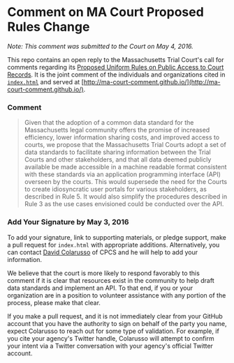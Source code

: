 # Comment on MA Court Proposed Rules Change

*Note: This comment was submitted to the Court on May 4, 2016.*

This repo contains an open reply to the Massachusetts Trial Court's call for comments regarding its [Proposed Uniform Rules on Public Access to Court Records](http://www.mass.gov/courts/case-legal-res/rules-of-court/rule-changes-invitations-comment/proposed-trial-court-rule-xiv-access-to-court-records.html). It is the joint comment of the individuals and organizations cited in [`index.html`](https://github.com/MA-Court-Comment/MA-Court-Comment.github.io/blob/master/index.html) and served at [http://ma-court-comment.github.io/](http://ma-court-comment.github.io/). 

### Comment

> Given that the adoption of a common data standard for the Massachusetts legal community offers the promise of increased efficiency, 
> lower information sharing costs, and improved access to courts, we propose that the Massachusetts Trial Courts adopt a set of data 
> standards to facilitate sharing information between the Trial Courts and other stakeholders, and that all data deemed publicly 
> available be made accessible in a machine readable format consistent with these standards via an application programming interface 
> (API) overseen by the courts. This would supersede the need for the Courts to create idiosyncratic user portals for various 
> stakeholders, as described in Rule 5. It would also simplify the procedures described in Rule 3 as the use cases envisioned could be
> conducted over the API.

### Add Your Signature by May 3, 2016

To add your signature, link to supporting materials, or pledge support, make a pull request for `index.html` with appropriate additions. Alternatively, you can contact [David Colarusso](mailto:dcolarusso@publiccounsel.net) of CPCS and he will help to add your information. 

We believe that the court is more likely to respond favorably to this comment if it is clear that resources exist in the community to help draft data standards and implement an API. To that end, if you or your organization are in a position to volunteer assistance with any portion of the process, please make that clear. 

If you make a pull request, and it is not immediately clear from your GitHub account that you have the authority to sign on behalf of the party you name, expect Colarusso to reach out for some type of validation. For example, if you cite your agency's Twitter handle, Colarusso will attempt to confirm your intent via a Twitter conversation with your agency's official Twitter account.

